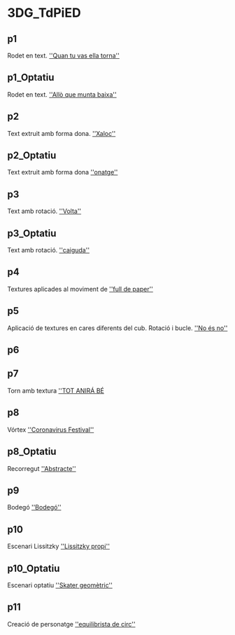 # 3DG_TdPiED

## p1

Rodet en text. [''Quan tu vas ella torna''](P1.gif)

## p1_Optatiu

Rodet en text. [''Allò que munta baixa''](P1_Optativo.gif)

## p2

Text extruit amb forma dona. [''Xaloc''](P2.gif)

## p2_Optatiu

Text extruit amb forma dona [''onatge''](P2_Optativo.gif)

## p3

Text amb rotació. [''Volta''](P3.gif)

## p3_Optatiu

Text amb rotació. [''caiguda''](P3_Optativo.gif)

## p4

Textures aplicades al moviment de [''full de paper''](P4.gif)

## p5

Aplicació de textures en cares diferents del cub. Rotació i bucle. [''No és no''](P5.gif)

## p6


## p7

Torn amb textura [''TOT ANIRÁ BÉ](P7.gif)

## p8

Vórtex [''Coronavirus Festival''](P8.jpg)

## p8_Optatiu

Recorregut [''Abstracte''](P8_Optatiu.jpg)

## p9

Bodegó [''Bodegó''](P9.jpg)

## p10

Escenari Lissitzky [''Lissitzky propi''](P10.jpg)

## p10_Optatiu

Escenari optatiu [''Skater geomètric''](P10_Optatiu.jpg)

## p11

Creació de personatge [''equilibrista de circ''](P11.jpg)
